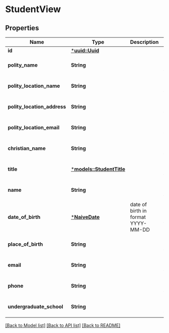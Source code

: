 # StudentView

## Properties
Name | Type | Description | Notes
------------ | ------------- | ------------- | -------------
**id** | [***uuid::Uuid**](UUID.md) |  | 
**polity_name** | **String** |  | [optional] [default to None]
**polity_location_name** | **String** |  | [optional] [default to None]
**polity_location_address** | **String** |  | [optional] [default to None]
**polity_location_email** | **String** |  | [optional] [default to None]
**christian_name** | **String** |  | [optional] [default to None]
**title** | [***models::StudentTitle**](StudentTitle.md) |  | [optional] [default to None]
**name** | **String** |  | [optional] [default to None]
**date_of_birth** | [***NaiveDate**](date.md) | date of birth in format YYYY-MM-DD | [optional] [default to None]
**place_of_birth** | **String** |  | [optional] [default to None]
**email** | **String** |  | [optional] [default to None]
**phone** | **String** |  | [optional] [default to None]
**undergraduate_school** | **String** |  | [optional] [default to None]

[[Back to Model list]](../README.md#documentation-for-models) [[Back to API list]](../README.md#documentation-for-api-endpoints) [[Back to README]](../README.md)



